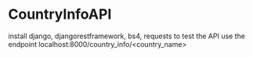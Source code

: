 # CountryInfoAPI
install django, djangorestframework, bs4, requests
to test the API use the endpoint localhost:8000/country_info/<country_name>
